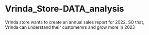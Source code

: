 # Vrinda_Store-DATA_analysis
Vrinda store wants to create an annual sales report for 2022. SO that, Vrinda can understand their customemrs and grow more in 2023
